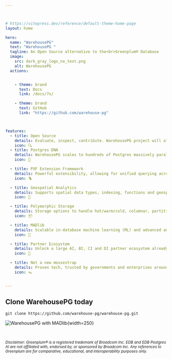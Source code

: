```yaml
---



# https://vitepress.dev/reference/default-theme-home-page
layout: home

hero:
  name: "WarehousePG"
  text: "WarehousePG "
  tagline: An Open Source alternative to the<br>Greenplum® Database
  image:
    src: dark_gray_logo_no_text.png
    alt: WarehousePG
  actions:


    - theme: brand
      text: Docs
      link: /docs/7x/

    - theme: brand
      text: GitHub
      link: "https://github.com/warehouse-pg"



features:
  - title: Open Source
    details: Evaluate, inspect, contribute. WarehousePG project will always remain free and open source.
    icon: 🔍
  - title: Postgres DNA
    details: WarehousePG scales to hundreds of Postgres massively parallel processing instances.
    icon: 🧬️

  - title: PXF Extension Framework
    details: Powerful extensibility, allowing for unified querying across diverse external data sources.
    icon: 🪜

  - title: Geospatial Analytics
    details: Supports spatial data types, indexing, functions and geospatial querying.
    icon: 🚀

  - title: Polymorphic Storage
    details: Storage options to handle hot/warm/cold, columnar, partitioned and external dat.
    icon: 📦

  - title: MADlib
    details: Scalable in-database machine learning (ML) and advanced analytics.
    icon: 🧲️

  - title: Partner Ecosystem
    details: Unlock a large AI, BI, CI and DI partner ecosystem already supporting Postgres.
    icon: 🧰️

  - title: Not a new mousestrap
    details: Proven tech, trusted by governments and enterprises around the globe.
    icon: 🪤


---
```

 
## Clone WarehousePG today





```
git clone https://github.com/warehouse-pg/warehouse-pg.git
```



![WarehousePG with MADlib](/fulllogo_transparent_small_buffer.png "WarehousePG, an open source alternative to Greenplum® "){width=250}

<br>


<sup><i>Disclaimer: 
Greenplum® is a registered trademark of Broadcom Inc. EDB and EDB Postgres AI are not affiliated with, endorsed by, or sponsored by Broadcom Inc. Any references to Greenplum are for comparative, educational, and interoperability purposes only.
</i></sup>
